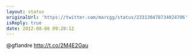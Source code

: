 ```yaml
---
layout: status
originalUrl: 'https://twitter.com/marcgg/status/233130478734024706'
isReply: true
date: 2012-08-08 09:20:12
---
```


@gflandre http://t.co/2M4E2Gau
